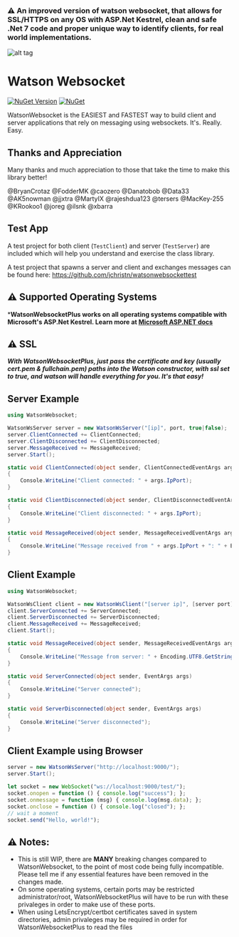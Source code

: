 ### ⚠️ An improved version of watson websocket, that allows for SSL/HTTPS on any OS with ASP.Net Kestrel, clean and safe .Net 7 code and proper unique way to identify clients, for real world implementations.

![alt tag](https://github.com/jchristn/watsonwebsocket/blob/master/assets/watson.ico)

# Watson Websocket

[![NuGet Version](https://img.shields.io/nuget/v/WatsonWebsocket.svg?style=flat)](https://www.nuget.org/packages/WatsonWebsocket/) [![NuGet](https://img.shields.io/nuget/dt/WatsonWebsocket.svg)](https://www.nuget.org/packages/WatsonWebsocket) 

WatsonWebsocket is the EASIEST and FASTEST way to build client and server applications that rely on messaging using websockets.  It's.  Really.  Easy.

## Thanks and Appreciation

Many thanks and much appreciation to those that take the time to make this library better!  

@BryanCrotaz @FodderMK @caozero @Danatobob @Data33 @AK5nowman @jjxtra @MartyIX @rajeshdua123 @tersers @MacKey-255 @KRookoo1 @joreg @ilsnk @xbarra

## Test App

A test project for both client (```TestClient```) and server (```TestServer```) are included which will help you understand and exercise the class library.

A test project that spawns a server and client and exchanges messages can be found here: https://github.com/jchristn/watsonwebsockettest

## ⚠️ Supported Operating Systems
***WatsonWebsocketPlus works on all operating systems compatible with Microsoft's ASP.Net Kestrel. Learn more at [Microsoft ASP.NET  docs](https://learn.microsoft.com/en-us/aspnet/core/fundamentals/servers/kestrel?view=aspnetcore-7.0)** 

## ⚠️ SSL
***With WatsonWebsocketPlus, just pass the certificate and key (usually cert.pem & fullchain.pem) paths into the Watson constructor, with ssl set to true, and watson will handle everything for you. It's that easy!***

## Server Example
```csharp
using WatsonWebsocket;

WatsonWsServer server = new WatsonWsServer("[ip]", port, true|false);
server.ClientConnected += ClientConnected;
server.ClientDisconnected += ClientDisconnected;
server.MessageReceived += MessageReceived; 
server.Start();

static void ClientConnected(object sender, ClientConnectedEventArgs args) 
{
    Console.WriteLine("Client connected: " + args.IpPort);
}

static void ClientDisconnected(object sender, ClientDisconnectedEventArgs args) 
{
    Console.WriteLine("Client disconnected: " + args.IpPort);
}

static void MessageReceived(object sender, MessageReceivedEventArgs args) 
{ 
    Console.WriteLine("Message received from " + args.IpPort + ": " + Encoding.UTF8.GetString(args.Data));
}
```

## Client Example
```csharp
using WatsonWebsocket;

WatsonWsClient client = new WatsonWsClient("[server ip]", [server port], true|false);
client.ServerConnected += ServerConnected;
client.ServerDisconnected += ServerDisconnected;
client.MessageReceived += MessageReceived; 
client.Start(); 

static void MessageReceived(object sender, MessageReceivedEventArgs args) 
{
    Console.WriteLine("Message from server: " + Encoding.UTF8.GetString(args.Data));
}

static void ServerConnected(object sender, EventArgs args) 
{
    Console.WriteLine("Server connected");
}

static void ServerDisconnected(object sender, EventArgs args) 
{
    Console.WriteLine("Server disconnected");
}
```

## Client Example using Browser
```csharp
server = new WatsonWsServer("http://localhost:9000/");
server.Start();
```

```js
let socket = new WebSocket("ws://localhost:9000/test/");
socket.onopen = function () { console.log("success"); };
socket.onmessage = function (msg) { console.log(msg.data); };
socket.onclose = function () { console.log("closed"); };
// wait a moment
socket.send("Hello, world!");
```

## ⚠️ Notes:
 - This is still WIP, there are **MANY** breaking changes compared to WatsonWebsocket, to the point of most code being fully incompatible. Please tell me if any essential features have been removed in the changes made.
 - On some operating systems, certain ports may be restricted administrator/root, WatsonWebsocketPlus will have to be run with these privaleges in order to make use of these ports.
 - When using LetsEncrypt/certbot certificates saved in system directories, admin privaleges may be required in order for WatsonWebsocketPlus to read the files
